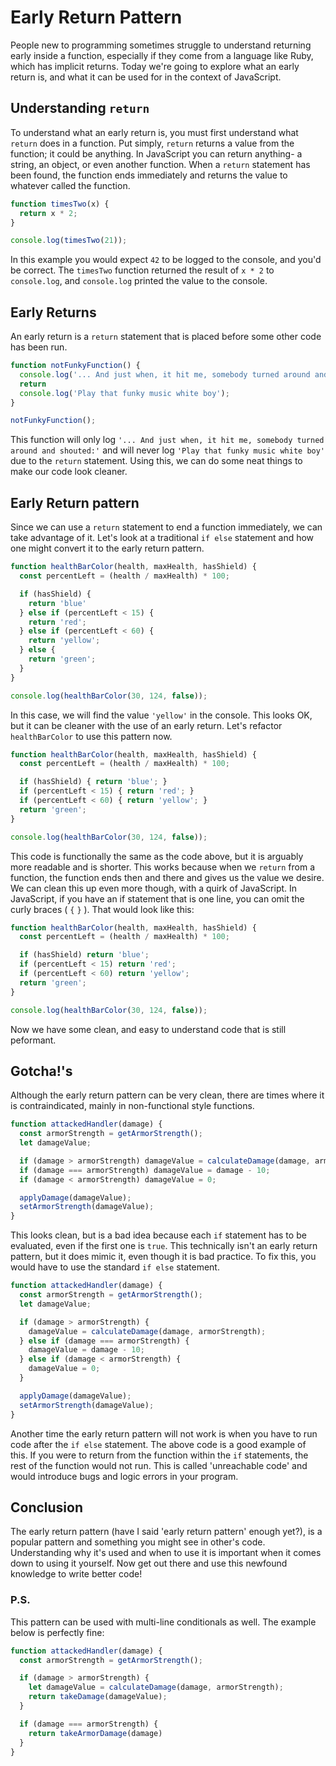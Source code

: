 # Early Return Pattern

People new to programming sometimes struggle to understand returning early inside a function, especially if they come from a language like Ruby, which has implicit returns. Today we're going to explore what an early return is, and what it can be used for in the context of JavaScript.

## Understanding `return`

To understand what an early return is, you must first understand what `return` does in a function. Put simply, `return` returns a value from the function; it could be anything. In JavaScript you can return anything- a string, an object, or even another function. When a `return` statement has been found, the function ends immediately and returns the value to whatever called the function.

~~~javascript
function timesTwo(x) {
  return x * 2;
}

console.log(timesTwo(21));
~~~

In this example you would expect `42` to be logged to the console, and you'd be correct. The `timesTwo` function returned the result of `x * 2` to `console.log`, and `console.log` printed the value to the console.


## Early Returns

An early return is a `return` statement that is placed before some other code has been run.

~~~javascript
function notFunkyFunction() {
  console.log('... And just when, it hit me, somebody turned around and shouted:')
  return
  console.log('Play that funky music white boy');
}

notFunkyFunction();
~~~

This function will only log `'... And just when, it hit me, somebody turned around and shouted:'` and will never log `'Play that funky music white boy'` due to the `return` statement. Using this, we can do some neat things to make our code look cleaner.

## Early Return pattern

Since we can use a `return` statement to end a function immediately, we can take advantage of it. Let's look at a traditional `if else` statement and how one might convert it to the early return pattern.

~~~javascript
function healthBarColor(health, maxHealth, hasShield) {
  const percentLeft = (health / maxHealth) * 100;

  if (hasShield) {
    return 'blue'
  } else if (percentLeft < 15) {
    return 'red';
  } else if (percentLeft < 60) {
    return 'yellow';
  } else {
    return 'green';
  }
}

console.log(healthBarColor(30, 124, false));
~~~

In this case, we will find the value `'yellow'` in the console. This looks OK, but it can be cleaner with the use of an early return. Let's refactor `healthBarColor` to use this pattern now.

~~~javascript
function healthBarColor(health, maxHealth, hasShield) {
  const percentLeft = (health / maxHealth) * 100;

  if (hasShield) { return 'blue'; }
  if (percentLeft < 15) { return 'red'; }
  if (percentLeft < 60) { return 'yellow'; }
  return 'green';
}

console.log(healthBarColor(30, 124, false));
~~~

This code is functionally the same as the code above, but it is arguably more readable and is shorter. This works because when we `return` from a function, the function ends then and there and gives us the value we desire. We can clean this up even more though, with a quirk of JavaScript. In JavaScript, if you have an if statement that is one line, you can omit the curly braces ( `{` `}` ). That would look like this:

~~~javascript
function healthBarColor(health, maxHealth, hasShield) {
  const percentLeft = (health / maxHealth) * 100;

  if (hasShield) return 'blue';
  if (percentLeft < 15) return 'red';
  if (percentLeft < 60) return 'yellow';
  return 'green';
}

console.log(healthBarColor(30, 124, false));
~~~

Now we have some clean, and easy to understand code that is still peformant.

## Gotcha!'s

Although the early return pattern can be very clean, there are times where it is contraindicated, mainly in non-functional style functions.

~~~javascript
function attackedHandler(damage) {
  const armorStrength = getArmorStrength();
  let damageValue;

  if (damage > armorStrength) damageValue = calculateDamage(damage, armorStrength);
  if (damage === armorStrength) damageValue = damage - 10;
  if (damage < armorStrength) damageValue = 0;

  applyDamage(damageValue);
  setArmorStrength(damageValue);
}
~~~

This looks clean, but is a bad idea because each `if` statement has to be evaluated, even if the first one is `true`. This technically isn't an early return pattern, but it does mimic it, even though it is bad practice. To fix this, you would have to use the standard `if else` statement.

~~~javascript
function attackedHandler(damage) {
  const armorStrength = getArmorStrength();
  let damageValue;

  if (damage > armorStrength) {
    damageValue = calculateDamage(damage, armorStrength);
  } else if (damage === armorStrength) {
    damageValue = damage - 10;
  } else if (damage < armorStrength) {
    damageValue = 0;
  }

  applyDamage(damageValue);
  setArmorStrength(damageValue);
}
~~~

Another time the early return pattern will not work is when you have to run code after the `if else` statement. The above code is a good example of this. If you were to return from the function within the `if` statements, the rest of the function would not run. This is called 'unreachable code' and would introduce bugs and logic errors in your program.

## Conclusion

The early return pattern (have I said 'early return pattern' enough yet?), is a popular pattern and something you might see in other's code. Understanding why it's used and when to use it is important when it comes down to using it yourself. Now get out there and use this newfound knowledge to write better code!

### P.S.

This pattern can be used with multi-line conditionals as well. The example below is perfectly fine:

~~~javascript
function attackedHandler(damage) {
  const armorStrength = getArmorStrength();

  if (damage > armorStrength) {
    let damageValue = calculateDamage(damage, armorStrength);
    return takeDamage(damageValue);
  }

  if (damage === armorStrength) {
    return takeArmorDamage(damage)
  }
}
~~~
